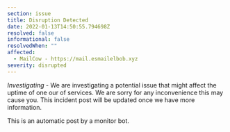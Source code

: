 ```yaml
---
section: issue
title: Disruption Detected
date: 2022-01-13T14:50:55.794698Z
resolved: false
informational: false
resolvedWhen: ""
affected:
  - MailCow - https://mail.esmailelbob.xyz
severity: disrupted
---
```

*Investigating* - We are investigating a potential issue that might affect the uptime of one our of services. We are sorry for any inconvenience this may cause you. This incident post will be updated once we have more information.

This is an automatic post by a monitor bot.
        